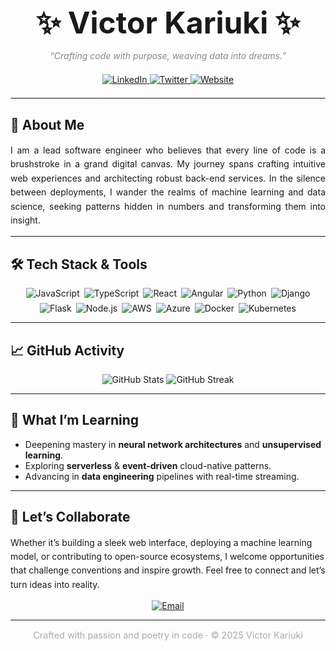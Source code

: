 <h1 align="center" style="font-size: 3rem; margin-bottom: 0.2em;">✨ Victor Kariuki ✨</h1>
<p align="center" style="font-style: italic; color: #888;">“Crafting code with purpose, weaving data into dreams.”</p>

<div align="center" style="margin: 1.5em 0;">
  <a href="https://linkedin.com/in/kvictor" target="_blank">
    <img src="https://img.shields.io/badge/LinkedIn-%230077B5.svg?logo=linkedin&logoColor=white" alt="LinkedIn" />
  </a>
  <a href="https://twitter.com/Don_VKariuki" target="_blank">
    <img src="https://img.shields.io/badge/Twitter-%231DA1F2.svg?logo=twitter&logoColor=white" alt="Twitter" />
  </a>
  <a href="https://victorkariuki.github.io" target="_blank">
    <img src="https://img.shields.io/badge/Website-%23FF5722.svg?logo=firefox&logoColor=white" alt="Website" />
  </a>
</div>

---

## 💫 About Me

<p style="line-height: 1.6; text-align: justify;">
  I am a lead software engineer who believes that every line of code is a brushstroke in a grand digital canvas. My journey spans crafting intuitive web experiences and architecting robust back-end services. In the silence between deployments, I wander the realms of machine learning and data science, seeking patterns hidden in numbers and transforming them into insight.
</p>

---

## 🛠️ Tech Stack & Tools

<div align="center" style="display: flex; flex-wrap: wrap; justify-content: center; gap: 0.5em;">
  <img src="https://img.shields.io/badge/-JavaScript-black?style=flat-square&logo=javascript" alt="JavaScript"/>
  <img src="https://img.shields.io/badge/-TypeScript-black?style=flat-square&logo=typescript" alt="TypeScript"/>
  <img src="https://img.shields.io/badge/-React-black?style=flat-square&logo=react" alt="React"/>
  <img src="https://img.shields.io/badge/-Angular-black?style=flat-square&logo=angular" alt="Angular"/>
  <img src="https://img.shields.io/badge/-Python-black?style=flat-square&logo=python" alt="Python"/>
  <img src="https://img.shields.io/badge/-Django-black?style=flat-square&logo=django" alt="Django"/>
  <img src="https://img.shields.io/badge/-Flask-black?style=flat-square&logo=flask" alt="Flask"/>
  <img src="https://img.shields.io/badge/-Node.js-black?style=flat-square&logo=node.js" alt="Node.js"/>
  <img src="https://img.shields.io/badge/-AWS-black?style=flat-square&logo=amazon-aws" alt="AWS"/>
  <img src="https://img.shields.io/badge/-Azure-black?style=flat-square&logo=microsoft-azure" alt="Azure"/>
  <img src="https://img.shields.io/badge/-Docker-black?style=flat-square&logo=docker" alt="Docker"/>
  <img src="https://img.shields.io/badge/-Kubernetes-black?style=flat-square&logo=kubernetes" alt="Kubernetes"/>
</div>

---

## 📈 GitHub Activity

<div align="center">
  <img src="https://github-readme-stats.vercel.app/api?username=victorKariuki&show_icons=true&theme=dark&count_private=true&border_radius=8" alt="GitHub Stats" />
  <img src="https://github-readme-streak-stats.herokuapp.com/?user=victorKariuki&theme=dark&border_radius=8" alt="GitHub Streak" />
</div>

---

## 🌱 What I’m Learning

<ul>
  <li>Deepening mastery in <strong>neural network architectures</strong> and <strong>unsupervised learning</strong>.</li>
  <li>Exploring <strong>serverless</strong> & <strong>event-driven</strong> cloud-native patterns.</li>
  <li>Advancing in <strong>data engineering</strong> pipelines with real-time streaming.</li>
</ul>

---

## 🤝 Let’s Collaborate

<p style="line-height: 1.6;">
  Whether it’s building a sleek web interface, deploying a machine learning model, or contributing to open-source ecosystems, I welcome opportunities that challenge conventions and inspire growth. Feel free to connect and let’s turn ideas into reality.
</p>

<div align="center" style="margin-top: 1em;">
  <a href="mailto:kariuki.victor@breviamlogistics.co.ke">
    <img src="https://img.shields.io/badge/Email-%23D14836.svg?logo=gmail&logoColor=white" alt="Email" />
  </a>
</div>

---

<p align="center" style="font-size: 0.9rem; color: #aaa;">
  Crafted with passion and poetry in code · © 2025 Victor Kariuki
</p>
